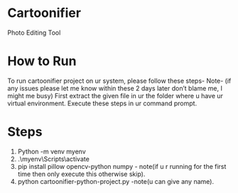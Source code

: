 # Cartoonifier
Photo Editing Tool

# How to Run
To run cartoonifier project on ur system, please follow these steps-
Note- (if any issues please let me know within these 2 days later don’t blame me, I might me busy)
First extract the given file in ur the folder where u have ur virtual environment.
Execute these steps in ur command prompt.
# Steps
1. Python -m venv myenv
2. .\myenv\Scripts\activate
3. pip install pillow opencv-python numpy - note(if u r running for the first time then only execute this otherwise skip).
4. python cartoonifier-python-project.py -note(u can give any name).
